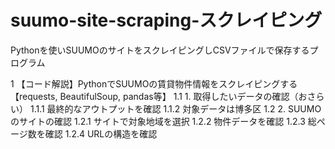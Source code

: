 # suumo-site-scraping-スクレイピング
Pythonを使いSUUMOのサイトをスクレイピングしCSVファイルで保存するプログラム

1 【コード解説】PythonでSUUMOの賃貸物件情報をスクレイピングする【requests, BeautifulSoup, pandas等】
1.1 1. 取得したいデータの確認（おさらい）
1.1.1 最終的なアウトプットを確認
1.1.2 対象データは博多区
1.2 2. SUUMOのサイトの確認
1.2.1 サイトで対象地域を選択
1.2.2 物件データを確認
1.2.3 総ページ数を確認
1.2.4 URLの構造を確認
